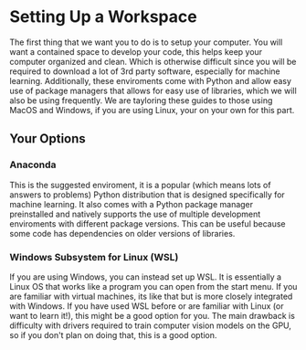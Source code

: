 # Setting Up a Workspace
The first thing that we want you to do is to setup your computer. You will want a contained space to develop your code, this helps keep your computer organized and clean. Which is otherwise difficult since you will be required to download a lot of 3rd party software, especially for machine learning. Additionally, these enviroments come with Python and allow easy use of package managers that allows for easy use of libraries, which we will also be using frequently. We are tayloring these guides to those using MacOS and Windows, if you are using Linux, your on your own for this part.

## Your Options
### Anaconda
This is the suggested enviroment, it is a popular (which means lots of answers to problems) Python distribution that is designed specifically for machine learning. It also comes with a Python package manager preinstalled and natively supports the use of multiple development enviroments with different package versions. This can be useful because some code has dependencies on older versions of libraries.

### Windows Subsystem for Linux (WSL)
If you are using Windows, you can instead set up WSL. It is essentially a Linux OS that works like a program you can open from the start menu. If you are familiar with virtual machines, its like that but is more closely integrated with Windows. If you have used WSL before or are familiar with Linux (or want to learn it!), this might be a good option for you. The main drawback is difficulty with drivers required to train computer vision models on the GPU, so if you don't plan on doing that, this is a good option.